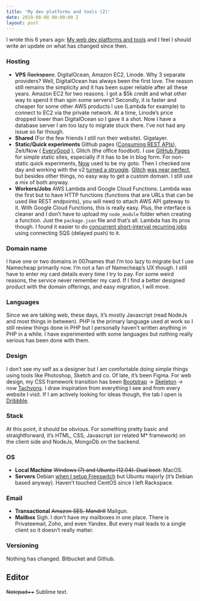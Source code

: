 ```yaml
---
title: 'My dev platforms and tools (2)'
date: 2019-08-08 00:00:00 Z
layout: post
---
```


I wrote this 6 years ago: [My web dev platforms and tools](http://obem.be/2013/10/04/my-web-dev-platforms-and-tools.html) and I feel I should write an update on what has changed since then.

### Hosting
- **VPS**
~~Rackspace~~. DigitalOcean, Amazon EC2, Linode. Why 3 separate providers?  Well, DigitalOcean has always been the first love. The reason still remains the simplicity and it has been super reliable after all these years.
Amazon EC2 for two reasons. I got a $5k credit and what other way to spend it than spin some servers? Secondly, it is faster and cheaper for some other AWS products I use (Lambda for example) to connect to EC2 via the private network.
At a time, Linode’s price dropped lower than DigitalOcean so I gave it a shot. Now I have a database server I am too lazy to migrate stuck there. I’ve not had any issue so far though. 
- **Shared**
(For the few friends I still run their website). Gigalayer.
- **Static/Quick experiments**
Github pages ([Consuming REST APIs](http://consumingrestapis.github.io)), Zeit/Now ( [EveryGood](https://everygood.co/) ), Glitch (the office foodbot).
I use [GitHub Pages](https://pages.github.com/) for simple static sites, especially if it has to be in blog form. For non-static quick experiments, [Now](https://zeit.co/now) used to be my goto. Then I checked one day and working with the v2 [turned a struggle](https://twitter.com/kehers/status/1125242812507860992). [Glitch](http://glitch.me/) [was near perfect](https://twitter.com/kehers/status/1125242814340706305), but besides other things, no easy way to get a custom domain. I still use a mix of both anyway.
- **Workers/Jobs**
AWS Lambda and Google Cloud Functions. Lambda was the first but to have HTTP functions (functions that are URLs that can be used like REST endpoints), you will need to attach AWS API gateway to it. With Google Cloud Functions, this is really easy. Plus, the interface is cleaner and I don’t have to upload my `node_module` folder when creating a function. Just the `package.json` file and  that’s all. 
Lambda has its pros though. I found it easier to do [concurrent short-interval recurring jobs](https://twitter.com/kehers/status/1120576212282351616) using connecting SQS (delayed push) to it.

### Domain name
I have one or two domains in 007names that I’m too lazy to migrate but I use Namecheap primarily now. I’m not a fan of Namecheap’s UX though. I still have to enter my card details every time I try to pay. For some weird reasons, the service never remember my card. If I find a better designed product with the domain offerings, and easy migration, I will move.

### Languages
Since we are talking web, these days, it’s mostly Javascript (read NodeJs and most things in between). PHP is the primary language used at work so I still review things done in PHP but I personally haven’t written anything in PHP in a while. I have experimented with some languages but nothing really serious has been done with them.

### Design
I don’t see my self as a designer but I am comfortable doing simple things using tools like Photoshop, Sketch and co. Of late, it’s been Figma.
For web design, my CSS framework transition has been [Bootstrap](https://getbootstrap.com/) -> [Skeleton](http://getskeleton.com) -> now [Tachyons](https://tachyons.io).
I draw inspiration from everything I see and from every website I visit. If I am actively looking for ideas though, the tab I open is [Dribbble](https://dribbble.com). 

### Stack
At this point, it should be obvious. For something pretty basic and straightforward, it’s HTML, CSS, Javascript (or related M* framework) on the client side and NodeJs, MongoDb on the backend. 

### OS
- **Local Machine**
~~Windows (7) and Ubuntu (12.04). Dual boot.~~ MacOS. 
- **Servers**
Debian [when I setup Freeswitch](http://obem.be/2019/04/04/notes-on-freeswitch.html) but Ubuntu majorly (it’s Debian based anyway). Haven’t touched CentOS since I left Rackspace.

### Email 
- **Transactional**
 ~~Amazon SES. Mandrill~~ Mailgun. 
- **Mailbox**
Sigh. I don’t have my mailboxes in one place. There is Privateemail, Zoho, and even Yandex. But every mail leads to a single client so it doesn’t really matter. 

### Versioning
Nothing has changed. Bitbucket and Github.

## Editor
~~Notepad++~~ Sublime text.
